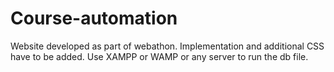 # Course-automation

Website developed as part of webathon.
Implementation and additional CSS have to be added.
Use XAMPP or WAMP or any server to run the db file.

